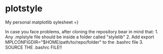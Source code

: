 # plotstyle
My personal matplotlib sylesheet =)

In case you face problems, after cloning the repository bear in mind that:
    1. Any .mplstyle file should be inside a folder called "stylelib"
    2. Add export MPLCONFIGDIR="$HOME/path/to/repo/folder" to the .bashrc file
    3. SOURCE THE .bashrc FILE!!    
